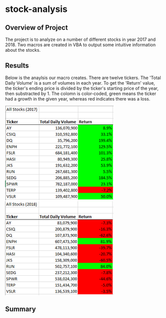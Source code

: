# stock-analysis

## Overview of Project
The project is to analyze on a number of different stocks in year 2017 and 2018. Two macros are created in VBA to output some intuitive information about the stocks. 

## Results
Below is the anaylsis our macro creates. There are twelve tickers. The 'Total Daily Volume' is a sum of volumes in each year. To get the 'Return' value, the ticker's ending price is divided by the ticker's starting price of the year, then substracted by 1. The colomn is color-coded, green means the ticker had a growth in the given year, whereas red indicates there was a loss. 

![fig1](resources/All_Stocks_2017.png)
![fig2](resources/All_Stocks_2018.png)

## Summary

